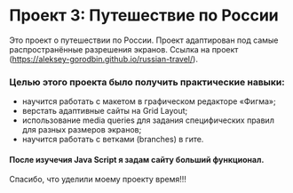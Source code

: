 # Проект 3: Путешествие по России

Это проект о путешествии по России.
Проект адаптирован под самые распространённые разрешения экранов.
Ссылка на проект (https://aleksey-gorodbin.github.io/russian-travel/).

### Целью этого проекта было получить практические навыки:

- научится работать с макетом в графическом редакторе «Фигма»;
- верстать адаптивные сайты на Grid Layout;
- использование media queries для задания специфических правил для разных размеров экранов;
- научится работать с ветками (branches) в гите.

#### После изучечия Java Script я задам сайту больший функционал.

Спасибо, что уделили моему проекту время!!!
